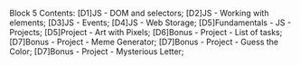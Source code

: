 Block 5 Contents:
[D1]JS - DOM and selectors;
[D2]JS - Working with elements;
[D3]JS - Events;
[D4]JS - Web Storage;
[D5]Fundamentals - JS - Projects;
[D5]Project - Art with Pixels;
[D6]Bonus - Project - List of tasks;
[D7]Bonus - Project - Meme Generator;
[D7]Bonus - Project - Guess the Color;
[D7]Bonus - Project - Mysterious Letter;
